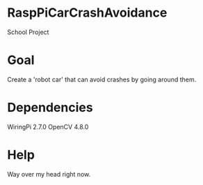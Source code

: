 # RaspPiCarCrashAvoidance
School Project

# Goal
Create a 'robot car' that can avoid crashes by going around them.

# Dependencies
WiringPi 2.7.0
OpenCV 4.8.0

# Help
Way over my head right now.
